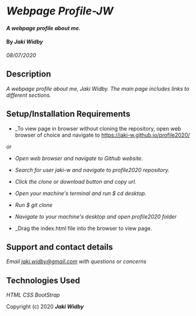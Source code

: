 # _Webpage Profile-JW_

#### _A webpage profile about me._

#### By _**Jaki Widby**_ 
_08/07/2020_

## Description

_A webpage profile about me, Jaki Widby. The main page includes links to different sections._

## Setup/Installation Requirements

* _To view page in browser without cloning the repository, open web browser of choice and navigate to https://jaki-w.github.io/profile2020/

_or_

* _Open web browser and navigate to Github website._
* _Search for user jaki-w and navigate to profile2020 repository._
* _Click the clone or download button and copy url._
* _Open your machine's terminal and run $ cd desktop._
* _Run $ git clone_

* _Navigate to your machine's desktop and open profile2020 folder_

* _Drag the index.html file into the browser to view page. 

## Support and contact details

_Email jaki.widby@gmail.com with questions or concerns_

## Technologies Used

_HTML_
_CSS_
_BootStrap_

Copyright (c) 2020 **_Jaki Widby_**